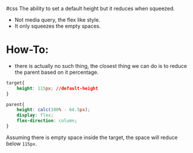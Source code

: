 #css 
The ability to set a default height but it reduces when squeezed.
- Not media query, the flex like style.
- It only squeezes the empty spaces.
# How-To:
- there is actually no such thing, the closest thing we can do is to reduce the parent based on it percentage.
```css
target{
	height: 115px; //default-height
}

parent{
	height: calc(100% - 64.5px);
	display: flex;
	flex-direction: column;
}
```
Assuming there is empty space inside the target, the space will reduce below `115px`.